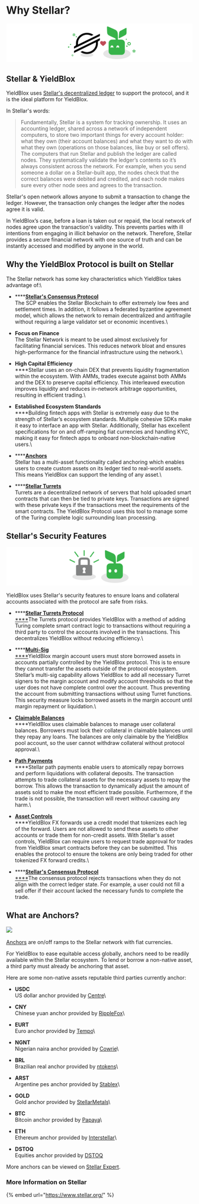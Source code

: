 # Why Stellar?

![](<../.gitbook/assets/why stellar header (1).svg>)

## Stellar & YieldBlox

YieldBlox uses [Stellar's decentralized ledger](https://developers.stellar.org/docs/glossary/ledger/) to support the protocol, and it is the ideal platform for YieldBlox.

In Stellar's words:

> Fundamentally, Stellar is a system for tracking ownership. It uses an accounting ledger, shared across a network of independent computers, to store two important things for every account holder: what they own (their account balances) and what they want to do with what they own (operations on those balances, like buy or sell offers). The computers that run Stellar and publish the ledger are called nodes. They systematically validate the ledger’s contents so it’s always consistent across the network. For example, when you send someone a dollar on a Stellar-built app, the nodes check that the correct balances were debited and credited, and each node makes sure every other node sees and agrees to the transaction.

Stellar's open network allows anyone to submit a transaction to change the ledger. However, the transaction only changes the ledger after the nodes agree it is valid.

In YieldBlox’s case, before a loan is taken out or repaid, the local network of nodes agree upon the transaction's validity. This prevents parties with ill intentions from engaging in illicit behavior on the network. Therefore, Stellar provides a secure financial network with one source of truth and can be instantly accessed and modified by anyone in the world.

## Why the YieldBlox Protocol is built on Stellar

The Stellar network has some key characteristics which YieldBlox takes advantage of:\


* ****[**Stellar's Consensus Protocol**](https://developers.stellar.org/docs/glossary/scp/)\
  The SCP enables the Stellar Blockchain to offer extremely low fees and settlement times. In addition, it follows a federated byzantine agreement model, which allows the network to remain decentralized and antifragile without requiring a large validator set or economic incentives.\

* **Focus on Finance**\
  The Stellar Network is meant to be used almost exclusively for facilitating financial services. This reduces network bloat and ensures high-performance for the financial infrastructure using the network.\

* **High Capital Efficiency**\
  ****Stellar uses an on-chain DEX that prevents liquidity fragmentation within the ecosystem. With AMMs, trades execute against both AMMs and the DEX to preserve capital efficiency. This interleaved execution improves liquidity and reduces in-network arbitrage opportunities, resulting in efficient trading.\

* **Established Ecosystem Standards**\
  ****Building fintech apps with Stellar is extremely easy due to the strength of Stellar’s ecosystem standards. Multiple cohesive SDKs make it easy to interface an app with Stellar. Additionally, Stellar has excellent specifications for on and off-ramping fiat currencies and handling KYC, making it easy for fintech apps to onboard non-blockchain-native users.\

* ****[**Anchors**](https://developers.stellar.org/docs/anchoring-assets/)\
  Stellar has a multi-asset functionality called anchoring which enables users to create custom assets on its ledger tied to real-world assets. This means YieldBlox can support the lending of any asset.\

* ****[**Stellar Turrets**\
  ](https://tss.stellar.org)Turrets are a decentralized network of servers that hold uploaded smart contracts that can then be tied to private keys. Transactions are signed with these private keys if the transactions meet the requirements of the smart contracts. The YieldBlox Protocol uses this tool to manage some of the Turing complete logic surrounding loan processing.



## Stellar's Security Features

![](<../.gitbook/assets/stellar security.svg>)

YieldBlox uses Stellar's security features to ensure loans and collateral accounts associated with the protocol are safe from risks.

* ****[**Stellar Turrets Protocol**\
  ****](https://github.com/tyvdh/turing-signing-server)The Turrets protocol provides YieldBlox with a method of adding Turing complete smart contract logic to transactions without requiring a third party to control the accounts involved in the transactions. This decentralizes YieldBlox without reducing efficiency.\

* ****[**Multi-Sig**\
  ****](https://developers.stellar.org/docs/glossary/multisig/)YieldBlox margin account users must store borrowed assets in accounts partially controlled by the YieldBlox protocol. This is to ensure they cannot transfer the assets outside of the protocol ecosystem. Stellar’s multi-sig capability allows YieldBlox to add all necessary Turret signers to the margin account and modify account thresholds so that the user does not have complete control over the account. Thus preventing the account from submitting transactions without using Turret functions. This security measure locks borrowed assets in the margin account until margin repayment or liquidation.\

* ****[**Claimable Balances**](https://developers.stellar.org/docs/glossary/claimable-balance/)****\
  ****YieldBlox uses claimable balances to manage user collateral balances. Borrowers must lock their collateral in claimable balances until they repay any loans. The balances are only claimable by the YieldBlox pool account, so the user cannot withdraw collateral without protocol approval.\

* ****[**Path Payments**](https://developers.stellar.org/docs/start/list-of-operations/#path-payment-strict-send)****\
  ****Stellar path payments enable users to atomically repay borrows and perform liquidations with collateral deposits. The transaction attempts to trade collateral assets for the necessary assets to repay the borrow. This allows the transaction to dynamically adjust the amount of assets sold to make the most efficient trade possible. Furthermore, if the trade is not possible, the transaction will revert without causing any harm.\

* ****[**Asset Controls**](https://developers.stellar.org/docs/issuing-assets/control-asset-access/)****\
  ****YieldBlox FX forwards use a credit model that tokenizes each leg of the forward. Users are not allowed to send these assets to other accounts or trade them for non-credit assets. With Stellar's asset controls, YieldBlox can require users to request trade approval for trades from YieldBlox smart contracts before they can be submitted. This enables the protocol to ensure the tokens are only being traded for other tokenized FX forward credits.\

* ****[**Stellar's Consensus Protocol**\
  ****](https://developers.stellar.org/docs/glossary/scp/)The consensus protocol rejects transactions when they do not align with the correct ledger state. For example, a user could not fill a sell offer if their account lacked the necessary funds to complete the trade.



## What are Anchors?

![](../.gitbook/assets/anchors.svg)

[Anchors](https://developers.stellar.org/docs/anchoring-assets/) are on/off ramps to the Stellar network with fiat currencies.

For YieldBlox to ease equitable access globally, anchors need to be readily available within the Stellar ecosystem. To lend or borrow a non-native asset, a third party must already be anchoring that asset.

Here are some non-native assets reputable third parties currently anchor:

* **USDC**\
  US dollar anchor provided by [Centre](https://www.centre.io)\

* **CNY**\
  Chinese yuan anchor provided by [RippleFox](https://ripplefox.com)\

* **EURT**\
  Euro anchor provided by [Tempo](https://tempo.eu.com/home)\

* **NGNT** \
  Nigerian naira anchor provided by [Cowrie](https://www.cowrie.exchange)\

* **BRL**\
  Brazilian real anchor provided by [ntokens](https://www.ntokens.com)\

* **ARST**\
  Argentine pes anchor provided by [Stablex](https://stablex.org)\

* **GOLD**\
  Gold anchor provided by [StellarMetals](https://stellarmetals.org)\

* **BTC**\
  Bitcoin anchor provided by [Papaya](https://apay.io/in)\

* **ETH**\
  Ethereum anchor provided by [Interstellar](https://interstellar.exchange)\

* **DSTOQ**\
  Equities anchor provided by [DSTOQ](https://www.dstoq.com)

More anchors can be viewed on [Stellar Expert](https://stellar.expert/explorer/public/).



### More Information on Stellar

{% embed url="https://www.stellar.org/" %}

